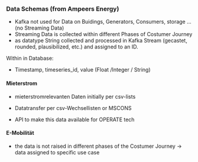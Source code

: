 ### Data Schemas (from Ampeers Energy)

- Kafka not used for Data on Buidings, Generators, Consumers, storage ... (no Streaming Data)
- Streaming Data is collected within different Phases of Costumer Journey
- as datatype String collected and processed in Kafka Stream (gecastet, rounded, plausibilized, etc.) and assigned to an ID.

Within in Database:
- Timestamp, timeseries_id, value (Float /Integer / String)

#### Mieterstrom 
- mieterstromrelevanten Daten initially per csv-lists 
- Datatransfer per csv-Wechsellisten or MSCONS

- API to make this data available for OPERATE tech

#### E-Mobilität
- the data is not raised in different phases of the Costumer Journey -> data assigned to specific use case
